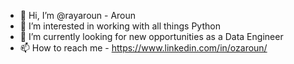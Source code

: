 - 👋 Hi, I’m @rayaroun - Aroun
- 👀 I’m interested in working with all things Python
- 🌱 I’m currently looking for new opportunities as a Data Engineer
- 📫 How to reach me - https://www.linkedin.com/in/ozaroun/

<!---
rayaroun/rayaroun is a ✨ special ✨ repository because its `README.md` (this file) appears on your GitHub profile.
You can click the Preview link to take a look at your changes.
--->

